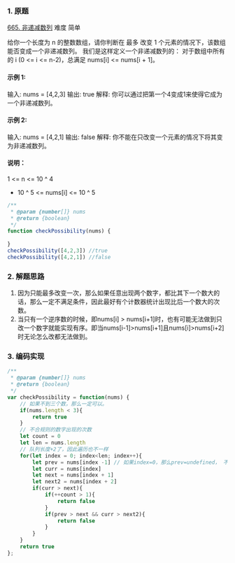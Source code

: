 ### 1. 原题

[665. 非递减数列](https://leetcode-cn.com/problems/non-decreasing-array/) 难度 简单

给你一个长度为 n 的整数数组，请你判断在 最多 改变 1 个元素的情况下，该数组能否变成一个非递减数列。
我们是这样定义一个非递减数列的： 对于数组中所有的 i (0 <= i <= n-2)，总满足 nums[i] <= nums[i + 1]。

#### 示例 1:
输入: nums = [4,2,3]
输出: true
解释: 你可以通过把第一个4变成1来使得它成为一个非递减数列。

#### 示例 2:
输入: nums = [4,2,1]
输出: false
解释: 你不能在只改变一个元素的情况下将其变为非递减数列。

#### 说明：
1 <= n <= 10 ^ 4
- 10 ^ 5 <= nums[i] <= 10 ^ 5

```js
/**
 * @param {number[]} nums
 * @return {boolean}
 */
function checkPossibility(nums) {
    
}
checkPossibility([4,2,3]) //true
checkPossibility([4,2,1]) //false
```

### 2. 解题思路
1. 因为只能最多改变一次，那么如果任意出现两个数字，都比其下一个数大的话，那么一定不满足条件，因此最好有个计数器统计出现比后一个数大的次数。
2. 当只有一个逆序数的时候，即nums[i] > nums[i+1]时，也有可能无法做到只改一个数字就能实现有序。即当nums[i-1]>nums[i+1]且nums[i]>nums[i+2]时无论怎么改都无法做到。

### 3. 编码实现
```js
/**
 * @param {number[]} nums
 * @return {boolean}
 */
var checkPossibility = function(nums) {
    // 如果不到三个数，那么一定可以。
    if(nums.length < 3){ 
        return true
    }
    // 不合规则的数字出现的次数
    let count = 0
    let len = nums.length
    // 队列长度+2了，因此遍历也不一样
    for(let index = 0; index<len; index++){
        let prev = nums[index -1] // 如果index=0，那么prev=undefined， 不影响判断。next2同。
        let curr = nums[index]
        let next = nums[index + 1]
        let next2 = nums[index + 2]
        if(curr > next){
            if(++count > 1){
                return false
            }
            if(prev > next && curr > next2){
                return false
            }
        }
    }
    return true
};
```

